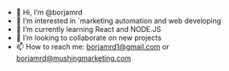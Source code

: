 - 👋 Hi, I’m @borjamrd
- 👀 I’m interested in `marketing automation and web developing
- 🌱 I’m currently learning React and NODE.JS
- 💞️ I’m looking to collaborate on new projects
- 📫 How to reach me: borjamrd1@gmail.com or borjamrd@mushingmarketing.com

<!---
borjamrd/borjamrd is a ✨ special ✨ repository because its `README.md` (this file) appears on your GitHub profile.
You can click the Preview link to take a look at your changes.
--->
